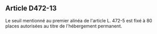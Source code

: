 ## Article D472-13

Le seuil mentionné au premier alinéa de l'article L. 472-5 est fixé à 80 places autorisées au titre de
l'hébergement permanent.

